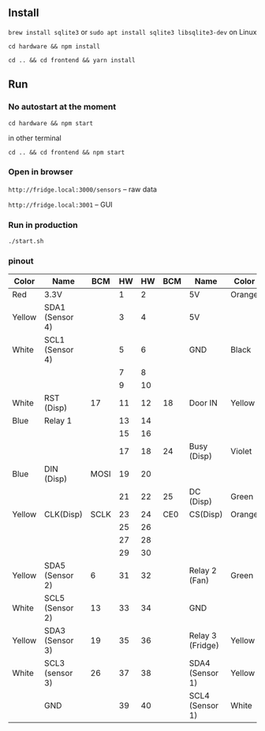 ## Install

`brew install sqlite3` or `sudo apt install sqlite3 libsqlite3-dev` on Linux

`cd hardware && npm install`

`cd .. && cd frontend && yarn install`

## Run

### No autostart at the moment 

`cd hardware && npm start`

in other terminal

`cd .. && cd frontend && npm start`

### Open in browser

`http://fridge.local:3000/sensors` – raw data

`http://fridge.local:3001` – GUI

### Run in production

`./start.sh`

### pinout

| Color  | Name | BCM  | HW | HW  | BCM | Name  | Color |
| --- | --- |--- | --- |--- | --- |--- | --- |
| Red  | 3.3V  | |1 | 2 | | 5V | Orange
| Yellow  | SDA1 (Sensor 4) | |3 | 4 | | 5V | 
| White  | SCL1 (Sensor 4)  | |5 | 6 | | GND | Black
|   |   | |7 | 8 | |  | 
|   |   | |9 | 10 | |  | 
| White  | RST (Disp)  | 17 |11 | 12 |18 | Door IN | Yellow
| Blue   | Relay 1  | |13 | 14 | |  | 
|   |   | |15 | 16 | |  | 
|   |   | |17 | 18 | 24 | Busy (Disp) | Violet 
| Blue   | DIN (Disp)  | MOSI |19 | 20 | |  | 
|   |   | |21 | 22 | 25 | DC (Disp) | Green
| Yellow  | CLK(Disp)  | SCLK |23 | 24 | CE0 | CS(Disp) | Orange 
|   |   | |25 | 26 | |  | 
|   |   | |27 | 28 | |  | 
|   |   | |29 | 30 | |  | 
| Yellow  | SDA5 (Sensor 2)  | 6 |31 | 32 | | Relay 2 (Fan) | Green 
| White  | SCL5 (Sensor 2)  |13 |33 | 34 | | GND | 
| Yellow  | SDA3 (Sensor 3)  | 19|35 | 36 | | Relay 3 (Fridge) | Yellow
| White  | SCL3 (sensor 3)  | 26|37 | 38 | | SDA4 (Sensor 1) | Yellow
|   | GND  | |39 | 40 | | SCL4 (Sensor 1) | White
